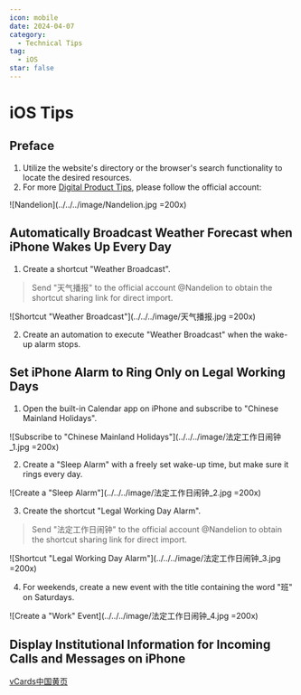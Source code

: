 ```yaml
---
icon: mobile
date: 2024-04-07
category:
  - Technical Tips
tag:
  - iOS
star: false
---
```


# iOS Tips

## Preface

1. Utilize the website's directory or the browser's search functionality to locate the desired resources.
2. For more [Digital Product Tips](https://mp.weixin.qq.com/mp/appmsgalbum?__biz=Mzg5MDg3NzYwNg==&action=getalbum&album_id=2686321010140561411#wechat_redirect), please follow the official account:

![Nandelion](../../../image/Nandelion.jpg =200x)

## Automatically Broadcast Weather Forecast when iPhone Wakes Up Every Day

1. Create a shortcut "Weather Broadcast".
> Send "天气播报" to the official account @Nandelion to obtain the shortcut sharing link for direct import.

![Shortcut "Weather Broadcast"](../../../image/天气播报.jpg =200x)

2. Create an automation to execute "Weather Broadcast" when the wake-up alarm stops.

## Set iPhone Alarm to Ring Only on Legal Working Days

1. Open the built-in Calendar app on iPhone and subscribe to "Chinese Mainland Holidays".

![Subscribe to "Chinese Mainland Holidays"](../../../image/法定工作日闹钟_1.jpg =200x)

2. Create a "Sleep Alarm" with a freely set wake-up time, but make sure it rings every day.

![Create a "Sleep Alarm"](../../../image/法定工作日闹钟_2.jpg =200x)

3. Create the shortcut "Legal Working Day Alarm".
> Send "法定工作日闹钟" to the official account @Nandelion to obtain the shortcut sharing link for direct import.

![Shortcut "Legal Working Day Alarm"](../../../image/法定工作日闹钟_3.jpg =200x)

4. For weekends, create a new event with the title containing the word "班" on Saturdays.

![Create a "Work" Event](../../../image/法定工作日闹钟_4.jpg =200x)

## Display Institutional Information for Incoming Calls and Messages on iPhone

[vCards中国黄页](https://github.com/metowolf/vCards)